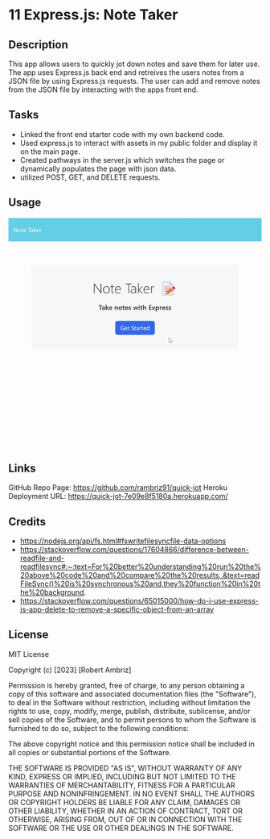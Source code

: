# 11 Express.js: Note Taker


## Description

This app allows users to quickly jot down notes and save them for later use. The app uses Express.js back end and retreives the users notes from a JSON file by using Express.js requests. The user can add and remove notes from the JSON file by interacting with the apps front end.

## Tasks 

- Linked the front end starter code with my own backend code.
- Used express.js to interact with assets in my public folder and display it on the main page.
- Created pathways in the server.js which switches the page or dynamically populates the page with json data.
- utilized POST, GET, and DELETE requests.

## Usage

![Alt text](Assets/quick-jot.gif)

## Links

GitHub Repo Page: https://github.com/rambriz91/quick-jot
Heroku Deployment URL: https://quick-jot-7e09e8f5180a.herokuapp.com/

## Credits
- https://nodejs.org/api/fs.html#fswritefilesyncfile-data-options
- https://stackoverflow.com/questions/17604866/difference-between-readfile-and-readfilesync#:~:text=For%20better%20understanding%20run%20the%20above%20code%20and%20compare%20the%20results..&text=readFileSync()%20is%20synchronous%20and,they%20function%20in%20the%20background.
- https://stackoverflow.com/questions/65015000/how-do-i-use-express-js-app-delete-to-remove-a-specific-object-from-an-array
## License

MIT License

Copyright (c) [2023] [Robert Ambriz]

Permission is hereby granted, free of charge, to any person obtaining a copy
of this software and associated documentation files (the "Software"), to deal
in the Software without restriction, including without limitation the rights
to use, copy, modify, merge, publish, distribute, sublicense, and/or sell
copies of the Software, and to permit persons to whom the Software is
furnished to do so, subject to the following conditions:

The above copyright notice and this permission notice shall be included in all
copies or substantial portions of the Software.

THE SOFTWARE IS PROVIDED "AS IS", WITHOUT WARRANTY OF ANY KIND, EXPRESS OR
IMPLIED, INCLUDING BUT NOT LIMITED TO THE WARRANTIES OF MERCHANTABILITY,
FITNESS FOR A PARTICULAR PURPOSE AND NONINFRINGEMENT. IN NO EVENT SHALL THE
AUTHORS OR COPYRIGHT HOLDERS BE LIABLE FOR ANY CLAIM, DAMAGES OR OTHER
LIABILITY, WHETHER IN AN ACTION OF CONTRACT, TORT OR OTHERWISE, ARISING FROM,
OUT OF OR IN CONNECTION WITH THE SOFTWARE OR THE USE OR OTHER DEALINGS IN THE
SOFTWARE.